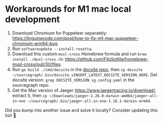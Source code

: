 # Workarounds for M1 mac local development

1. Download Chromium for Puppeteer separately: https://linguinecode.com/post/how-to-fix-m1-mac-puppeteer-chromium-arm64-bug.
2. Run `softwareupdate --install-rosetta`.
3. Download this custom `musl-cross` Homebrew formula and run `brew install ./musl-cross.rb`: https://github.com/FiloSottile/homebrew-musl-cross/pull/30/files.
4. Run `go build ./cmd/docsite` in the [docsite repo](github.com/sourcegraph/docsite), then `cp docsite ~/sourcegraph/.bin/docsite_vINSERT_LATEST_DOCSITE_VERSION_HERE`. Get docsite version: `grep DOCSITE_VERSION sg.config.yaml` in the sourcegraph repo.
5. Get the Mac version of Jaeger https://www.jaegertracing.io/download/, extract it, then `cp ~/Downloads/jaeger-1.26.0-darwin-amd64/jaeger-all-in-one ~/sourcegraph/.bin/jaeger-all-in-one-1.18.1-darwin-arm64`.

Did you bump into another issue and solve it locally? Consider updating this list! 🙇
